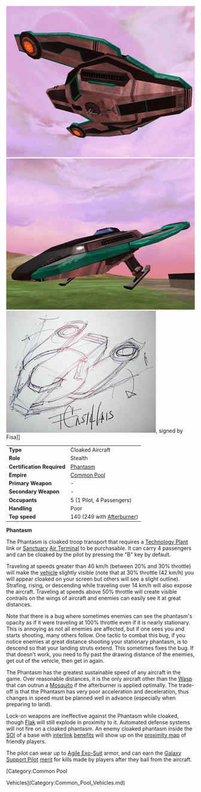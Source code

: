 ![](../images/PhantasmBottom.jpg "fig:PhantasmBottom.jpg")
![](../images/PhantasmSide.jpg "fig:PhantasmSide.jpg")
![](../images/Phantasm.jpg "fig:Phantasm.jpg"), signed by Fisa\]\]

|                            |                                                             |
| -------------------------- | ----------------------------------------------------------- |
| **Type**                   | Cloaked Aircraft                                            |
| **Role**                   | Stealth                                                     |
| **Certification Required** | [Phantasm](../certifications/Phantasm_(Certification).md) |
| **Empire**                 | [Common Pool](../terminology/Common_Pool.md)                |
| **Primary Weapon**         | \-                                                          |
| **Secondary Weapon**       | \-                                                          |
| **Occupants**              | 5 (1 Pilot, 4 Passengers)                                   |
| **Handling**               | Poor                                                        |
| **Top speed**              | 140 (249 with [Afterburner](../terminology/Afterburner.md)) |

**Phantasm**

The Phantasm is cloaked troop transport that requires a
[Technology Plant](../locations/Technology_Plant.md) link or
[Sanctuary](../locations/Sanctuary.md) [Air Terminal](../items/Air_Terminal.md)
to be purchasable. It can carry 4 passengers and can be cloaked by the pilot by
pressing the "B" key by default.

Traveling at speeds greater than 40 km/h (between 20% and 30% throttle) will
make the [vehicle](Vehicle.md) slightly visible (note that at 30% throttle (42
km/h) you will appear cloaked on your screen but others will see a slight
outline). Strafing, rising, or descending while traveling over 14 km/h will also
expose the aircraft. Traveling at speeds above 50% throttle will create visible
contrails on the wings of aircraft and enemies can easily see it at great
distances.

Note that there is a bug where sometimes enemies can see the phantasm's opacity
as if it were traveling at 100% throttle even if it is nearly stationary. This
is annoying as not all enemies are affected, but if one sees you and starts
shooting, many others follow. One tactic to combat this bug, if you notice
enemies at great distance shooting your stationary phantasm, is to descend so
that your landing struts extend. This sometimes fixes the bug. If that doesn't
work, you need to fly past the drawing distance of the enemies, get out of the
vehicle, then get in again.

The Phantasm has the greatest sustainable speed of any aircraft in the game.
Over reasonable distances, it is the only aircraft other than the
[Wasp](Wasp.md) that can outrun a [Mosquito](Mosquito.md)  if the afterburner is
applied optimally. The trade-off is that the Phantasm has very poor acceleration
and deceleration, thus changes in speed must be planned well in advance
(especially when preparing to land).

Lock-on weapons are ineffective against the Phantasm while cloaked, though
[Flak](../weapons/Flak.md) will still explode in proximity to it. Automated
defense systems will not fire on a cloaked phantasm. An enemy cloaked phantasm
inside the [SOI](../locations/Sphere_of_Influence.md) of a base with
[interlink](../locations/Interlink.md)
[benefits](../terminology/Facility_Linked_Benefit.md) will show up on the
[proximity map](../terminology/Proximity_Map.md) of friendly players.

The pilot can wear up to [Agile Exo-Suit](../armor/Agile_Exo-Suit.md) armor, and
can earn the [Galaxy Support Pilot](../merits/Galaxy_Support_Pilot.md)
[merit](../merits/Merit_Commendations.md) for kills made by players after they
bail from the aircraft.

<!--[Category:Game Items](Category:Game_Items.md)-->
<!--[Category:Vehicles](Category:Vehicles.md)--> [Category:Common Pool

Vehicles](Category:Common_Pool_Vehicles.md)
<!--[Category:Air Vehicles](Category:Air_Vehicles.md)-->

